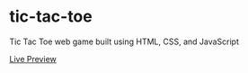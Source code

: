 # tic-tac-toe
Tic Tac Toe web game built using HTML, CSS, and JavaScript

[Live Preview](https://typiwo.github.io/tic-tac-toe/)
